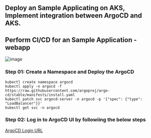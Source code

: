 ## Deploy an Sample Applicating on AKS, Implement integration between ArgoCD and AKS.
## Perform CI/CD for an Sample Application - webapp

![image](https://github.com/tanvir0102/devops-engineering-learn-build-share/assets/8452040/f970c433-3af0-4fef-8dfa-a7ef312b2d64)

### Step 01: Create a Namespace and Deploy the ArgoCD
```shell
kubectl create namespace argocd
kubectl apply -n argocd -f https://raw.githubusercontent.com/argoproj/argo-cd/stable/manifests/install.yaml
kubectl patch svc argocd-server -n argocd -p '{"spec": {"type": "LoadBalancer"}}'
kubectl get svc -n argocd
```
### Step 02: Log in to ArgoCD UI by followiing the below steps
[ArgoCD Login URL](HTTP://PublicID)
